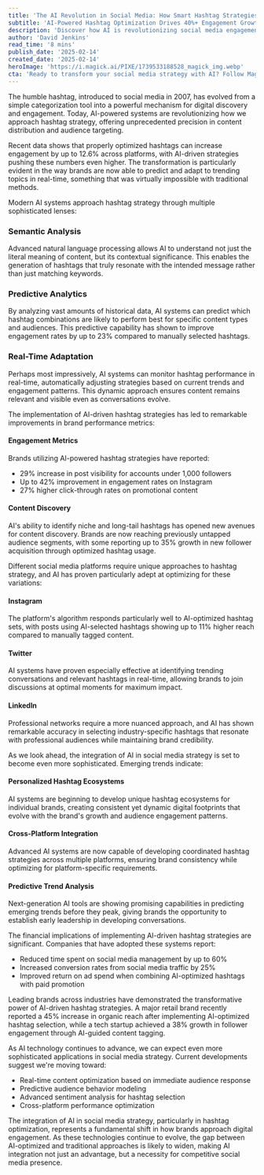 ```yaml
---
title: 'The AI Revolution in Social Media: How Smart Hashtag Strategies Are Transforming Digital Engagement'
subtitle: 'AI-Powered Hashtag Optimization Drives 40%+ Engagement Growth'
description: 'Discover how AI is revolutionizing social media engagement through smart hashtag strategies. Learn about the latest advances in AI-powered optimization that have led to 40%+ improvements in engagement rates and transformed how brands connect with their audiences.'
author: 'David Jenkins'
read_time: '8 mins'
publish_date: '2025-02-14'
created_date: '2025-02-14'
heroImage: 'https://i.magick.ai/PIXE/1739533188528_magick_img.webp'
cta: 'Ready to transform your social media strategy with AI? Follow MagickAI on LinkedIn for regular insights and updates on the latest developments in AI-driven digital marketing technology.'
---
```


The humble hashtag, introduced to social media in 2007, has evolved from a simple categorization tool into a powerful mechanism for digital discovery and engagement. Today, AI-powered systems are revolutionizing how we approach hashtag strategy, offering unprecedented precision in content distribution and audience targeting.

Recent data shows that properly optimized hashtags can increase engagement by up to 12.6% across platforms, with AI-driven strategies pushing these numbers even higher. The transformation is particularly evident in the way brands are now able to predict and adapt to trending topics in real-time, something that was virtually impossible with traditional methods.

Modern AI systems approach hashtag strategy through multiple sophisticated lenses:

### Semantic Analysis
Advanced natural language processing allows AI to understand not just the literal meaning of content, but its contextual significance. This enables the generation of hashtags that truly resonate with the intended message rather than just matching keywords.

### Predictive Analytics
By analyzing vast amounts of historical data, AI systems can predict which hashtag combinations are likely to perform best for specific content types and audiences. This predictive capability has shown to improve engagement rates by up to 23% compared to manually selected hashtags.

### Real-Time Adaptation
Perhaps most impressively, AI systems can monitor hashtag performance in real-time, automatically adjusting strategies based on current trends and engagement patterns. This dynamic approach ensures content remains relevant and visible even as conversations evolve.

The implementation of AI-driven hashtag strategies has led to remarkable improvements in brand performance metrics:

#### Engagement Metrics
Brands utilizing AI-powered hashtag strategies have reported:
- 29% increase in post visibility for accounts under 1,000 followers
- Up to 42% improvement in engagement rates on Instagram
- 27% higher click-through rates on promotional content

#### Content Discovery
AI's ability to identify niche and long-tail hashtags has opened new avenues for content discovery. Brands are now reaching previously untapped audience segments, with some reporting up to 35% growth in new follower acquisition through optimized hashtag usage.

Different social media platforms require unique approaches to hashtag strategy, and AI has proven particularly adept at optimizing for these variations:

#### Instagram
The platform's algorithm responds particularly well to AI-optimized hashtag sets, with posts using AI-selected hashtags showing up to 11% higher reach compared to manually tagged content.

#### Twitter
AI systems have proven especially effective at identifying trending conversations and relevant hashtags in real-time, allowing brands to join discussions at optimal moments for maximum impact.

#### LinkedIn
Professional networks require a more nuanced approach, and AI has shown remarkable accuracy in selecting industry-specific hashtags that resonate with professional audiences while maintaining brand credibility.

As we look ahead, the integration of AI in social media strategy is set to become even more sophisticated. Emerging trends indicate:

#### Personalized Hashtag Ecosystems
AI systems are beginning to develop unique hashtag ecosystems for individual brands, creating consistent yet dynamic digital footprints that evolve with the brand's growth and audience engagement patterns.

#### Cross-Platform Integration
Advanced AI systems are now capable of developing coordinated hashtag strategies across multiple platforms, ensuring brand consistency while optimizing for platform-specific requirements.

#### Predictive Trend Analysis
Next-generation AI tools are showing promising capabilities in predicting emerging trends before they peak, giving brands the opportunity to establish early leadership in developing conversations.

The financial implications of implementing AI-driven hashtag strategies are significant. Companies that have adopted these systems report:
- Reduced time spent on social media management by up to 60%
- Increased conversion rates from social media traffic by 25%
- Improved return on ad spend when combining AI-optimized hashtags with paid promotion

Leading brands across industries have demonstrated the transformative power of AI-driven hashtag strategies. A major retail brand recently reported a 45% increase in organic reach after implementing AI-optimized hashtag selection, while a tech startup achieved a 38% growth in follower engagement through AI-guided content tagging.

As AI technology continues to advance, we can expect even more sophisticated applications in social media strategy. Current developments suggest we're moving toward:
- Real-time content optimization based on immediate audience response
- Predictive audience behavior modeling
- Advanced sentiment analysis for hashtag selection
- Cross-platform performance optimization

The integration of AI in social media strategy, particularly in hashtag optimization, represents a fundamental shift in how brands approach digital engagement. As these technologies continue to evolve, the gap between AI-optimized and traditional approaches is likely to widen, making AI integration not just an advantage, but a necessity for competitive social media presence.